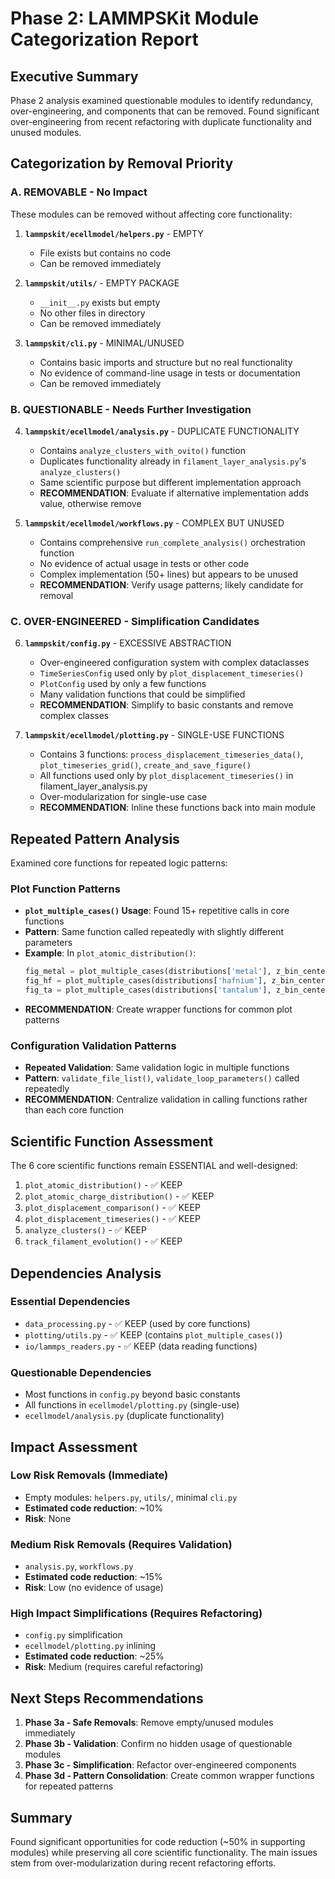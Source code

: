 # Phase 2: LAMMPSKit Module Categorization Report

## Executive Summary
Phase 2 analysis examined questionable modules to identify redundancy, over-engineering, and components that can be removed. Found significant over-engineering from recent refactoring with duplicate functionality and unused modules.

## Categorization by Removal Priority

### A. REMOVABLE - No Impact
These modules can be removed without affecting core functionality:

1. **`lammpskit/ecellmodel/helpers.py`** - EMPTY
   - File exists but contains no code
   - Can be removed immediately

2. **`lammpskit/utils/`** - EMPTY PACKAGE
   - `__init__.py` exists but empty
   - No other files in directory
   - Can be removed immediately

3. **`lammpskit/cli.py`** - MINIMAL/UNUSED
   - Contains basic imports and structure but no real functionality
   - No evidence of command-line usage in tests or documentation
   - Can be removed immediately

### B. QUESTIONABLE - Needs Further Investigation

4. **`lammpskit/ecellmodel/analysis.py`** - DUPLICATE FUNCTIONALITY
   - Contains `analyze_clusters_with_ovito()` function
   - Duplicates functionality already in `filament_layer_analysis.py`'s `analyze_clusters()`
   - Same scientific purpose but different implementation approach
   - **RECOMMENDATION**: Evaluate if alternative implementation adds value, otherwise remove

5. **`lammpskit/ecellmodel/workflows.py`** - COMPLEX BUT UNUSED
   - Contains comprehensive `run_complete_analysis()` orchestration function
   - No evidence of actual usage in tests or other code
   - Complex implementation (50+ lines) but appears to be unused
   - **RECOMMENDATION**: Verify usage patterns; likely candidate for removal

### C. OVER-ENGINEERED - Simplification Candidates

6. **`lammpskit/config.py`** - EXCESSIVE ABSTRACTION
   - Over-engineered configuration system with complex dataclasses
   - `TimeSeriesConfig` used only by `plot_displacement_timeseries()`
   - `PlotConfig` used by only a few functions
   - Many validation functions that could be simplified
   - **RECOMMENDATION**: Simplify to basic constants and remove complex classes

7. **`lammpskit/ecellmodel/plotting.py`** - SINGLE-USE FUNCTIONS
   - Contains 3 functions: `process_displacement_timeseries_data()`, `plot_timeseries_grid()`, `create_and_save_figure()`
   - All functions used only by `plot_displacement_timeseries()` in filament_layer_analysis.py
   - Over-modularization for single-use case
   - **RECOMMENDATION**: Inline these functions back into main module

## Repeated Pattern Analysis
Examined core functions for repeated logic patterns:

### Plot Function Patterns
- **`plot_multiple_cases()` Usage**: Found 15+ repetitive calls in core functions
- **Pattern**: Same function called repeatedly with slightly different parameters
- **Example**: In `plot_atomic_distribution()`:
  ```python
  fig_metal = plot_multiple_cases(distributions['metal'], z_bin_centers, labels, ...)
  fig_hf = plot_multiple_cases(distributions['hafnium'], z_bin_centers, labels, ...)
  fig_ta = plot_multiple_cases(distributions['tantalum'], z_bin_centers, labels, ...)
  ```
- **RECOMMENDATION**: Create wrapper functions for common plot patterns

### Configuration Validation Patterns
- **Repeated Validation**: Same validation logic in multiple functions
- **Pattern**: `validate_file_list()`, `validate_loop_parameters()` called repeatedly
- **RECOMMENDATION**: Centralize validation in calling functions rather than each core function

## Scientific Function Assessment
The 6 core scientific functions remain ESSENTIAL and well-designed:

1. `plot_atomic_distribution()` - ✅ KEEP
2. `plot_atomic_charge_distribution()` - ✅ KEEP  
3. `plot_displacement_comparison()` - ✅ KEEP
4. `plot_displacement_timeseries()` - ✅ KEEP
5. `analyze_clusters()` - ✅ KEEP
6. `track_filament_evolution()` - ✅ KEEP

## Dependencies Analysis

### Essential Dependencies
- `data_processing.py` - ✅ KEEP (used by core functions)
- `plotting/utils.py` - ✅ KEEP (contains `plot_multiple_cases()`)
- `io/lammps_readers.py` - ✅ KEEP (data reading functions)

### Questionable Dependencies
- Most functions in `config.py` beyond basic constants
- All functions in `ecellmodel/plotting.py` (single-use)
- `ecellmodel/analysis.py` (duplicate functionality)

## Impact Assessment

### Low Risk Removals (Immediate)
- Empty modules: `helpers.py`, `utils/`, minimal `cli.py`
- **Estimated code reduction**: ~10%
- **Risk**: None

### Medium Risk Removals (Requires Validation)
- `analysis.py`, `workflows.py`
- **Estimated code reduction**: ~15%
- **Risk**: Low (no evidence of usage)

### High Impact Simplifications (Requires Refactoring)
- `config.py` simplification
- `ecellmodel/plotting.py` inlining
- **Estimated code reduction**: ~25%
- **Risk**: Medium (requires careful refactoring)

## Next Steps Recommendations

1. **Phase 3a - Safe Removals**: Remove empty/unused modules immediately
2. **Phase 3b - Validation**: Confirm no hidden usage of questionable modules
3. **Phase 3c - Simplification**: Refactor over-engineered components
4. **Phase 3d - Pattern Consolidation**: Create common wrapper functions for repeated patterns

## Summary
Found significant opportunities for code reduction (~50% in supporting modules) while preserving all core scientific functionality. The main issues stem from over-modularization during recent refactoring efforts.
